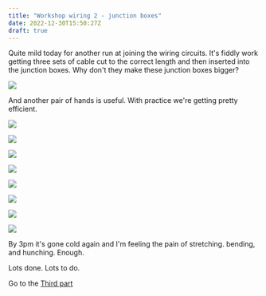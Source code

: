 ```yaml
---
title: "Workshop wiring 2 - junction boxes"
date: 2022-12-30T15:50:27Z
draft: true
---
```


Quite mild today for another run at joining the wiring circuits. It's fiddly work getting three sets of cable cut to the correct length and then inserted into the junction boxes. Why don't they make these junction boxes bigger?

![](/images/9586.jpeg)

 And another pair of hands is useful. With practice we're getting pretty efficient. 
 
![](/images/9603.jpeg)

![](/images/9604.jpeg)

![](/images/9605.jpeg)

![](/images/9606.jpeg)

![](/images/9610.jpeg)

![](/images/9613.jpeg)

![](/images/9616.jpeg)

![](/images/9618.jpeg)


By 3pm it's gone cold again and I'm feeling the pain of stretching. bending, and hunching. Enough.

Lots done. Lots to do. 

Go to the [Third part](/posts/dec/workshopwiring-3/) 
